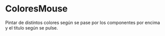 # ColoresMouse
Pintar de distintos colores según se pase por los componentes por encima y el titulo según se pulse.
